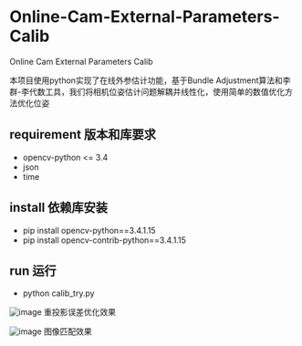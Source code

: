 # Online-Cam-External-Parameters-Calib
Online Cam External Parameters Calib

本项目使用python实现了在线外参估计功能，基于Bundle Adjustment算法和李群-李代数工具，我们将相机位姿估计问题解耦并线性化，使用简单的数值优化方法优化位姿
## requirement 版本和库要求
  - opencv-python <= 3.4
  - json
  - time
## install 依赖库安装
  - pip install opencv-python==3.4.1.15
  - pip install opencv-contrib-python==3.4.1.15

## run 运行
  - python calib_try.py
  

![image](https://user-images.githubusercontent.com/30570256/203496358-82be1448-cd69-4920-ba97-dbc6acb0b8de.png)
重投影误差优化效果

![image](https://user-images.githubusercontent.com/30570256/203496293-291ad2b1-c073-4104-814c-2161e8c70fc7.png)
图像匹配效果


